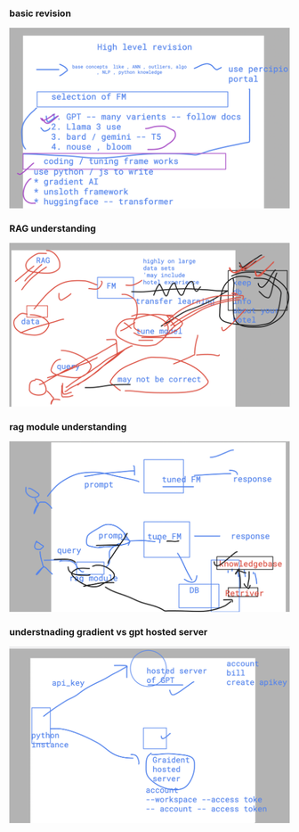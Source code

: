 ### basic revision 

<img src="rev1.png">

### RAG understanding 

<img src="rag1.png">

### rag module understanding 

<img src="rag2.png">

### understnading gradient vs gpt hosted server

<img src="gr2.png">

